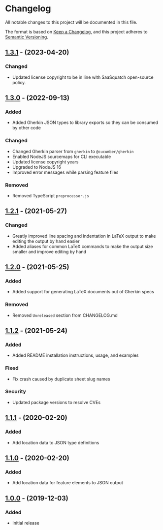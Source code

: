 # Changelog

All notable changes to this project will be documented in this file.

The format is based on [Keep a Changelog](https://keepachangelog.com/en/1.0.0/),
and this project adheres to [Semantic Versioning](https://semver.org/spec/v2.0.0.html).

## [1.3.1] - (2023-04-20)

### Changed

- Updated license copyright to be in line with SaaSquatch open-source policy.

## [1.3.0] - (2022-09-13)

### Added

- Added Gherkin JSON types to library exports so they can be consumed by other code

### Changed

- Changed Gherkin parser from `gherkin` to `@cucumber/gherkin`
- Enabled NodeJS sourcemaps for CLI executable
- Updated license copyright years
- Upgraded to NodeJS 16
- Improved error messages while parsing feature files

### Removed

- Removed TypeScript `preprocessor.js`

## [1.2.1] - (2021-05-27)

### Changed

- Greatly improved line spacing and indentation in LaTeX output to make editing the
  output by hand easier
- Added aliases for common LaTeX commands to make the output size smaller and improve
  editing by hand

## [1.2.0] - (2021-05-25)

### Added

- Added support for generating LaTeX documents out of Gherkin specs

### Removed

- Removed `Unreleased` section from CHANGELOG.md

## [1.1.2] - (2021-05-24)

### Added

- Added README installation instructions, usage, and examples

### Fixed

- Fix crash caused by duplicate sheet slug names

### Security

- Updated package versions to resolve CVEs

## [1.1.1] - (2020-02-20)

### Added

- Add location data to JSON type definitions

## [1.1.0] - (2020-02-20)

### Added

- Add location data for feature elements to JSON output

## [1.0.0] - (2019-12-03)

### Added

- Initial release

[1.3.1]: https://github.com/saasquatch/picklesdoc/compare/v1.2.1...v1.3.1
[1.3.0]: https://github.com/saasquatch/picklesdoc/compare/v1.2.1...v1.3.0
[1.2.1]: https://github.com/saasquatch/picklesdoc/compare/v1.2.0...v1.2.1
[1.2.0]: https://github.com/saasquatch/picklesdoc/compare/v1.1.2...v1.2.0
[1.1.2]: https://github.com/saasquatch/picklesdoc/compare/v1.1.1...v1.1.2
[1.1.1]: https://github.com/saasquatch/picklesdoc/compare/v1.1.0...v1.1.1
[1.1.0]: https://github.com/saasquatch/picklesdoc/compare/v1.0.0...v1.1.0
[1.0.0]: https://github.com/saasquatch/picklesdoc/releases/tag/v1.0.0
